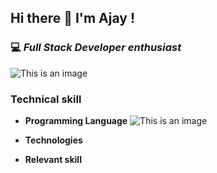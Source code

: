 ## Hi there 👋 I'm Ajay !

### 💻 *Full Stack Developer enthusiast*

![This is an image](https://raw.githubusercontent.com/Gapur/Gapur/main/assets/coding.gif)

### Technical skill

- **Programming Language**  ![This is an image](https://www.computerhope.com/jargon/j/javascript.png)

- **Technologies**

- **Relevant skill** 








